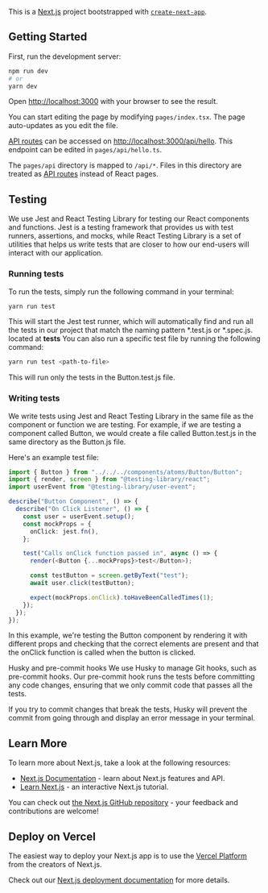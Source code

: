 This is a [Next.js](https://nextjs.org/) project bootstrapped with [`create-next-app`](https://github.com/vercel/next.js/tree/canary/packages/create-next-app).

## Getting Started

First, run the development server:

```bash
npm run dev
# or
yarn dev
```

Open [http://localhost:3000](http://localhost:3000) with your browser to see the result.

You can start editing the page by modifying `pages/index.tsx`. The page auto-updates as you edit the file.

[API routes](https://nextjs.org/docs/api-routes/introduction) can be accessed on [http://localhost:3000/api/hello](http://localhost:3000/api/hello). This endpoint can be edited in `pages/api/hello.ts`.

The `pages/api` directory is mapped to `/api/*`. Files in this directory are treated as [API routes](https://nextjs.org/docs/api-routes/introduction) instead of React pages.

## Testing
We use Jest and React Testing Library for testing our React components and functions. Jest is a testing framework that provides us with test runners, assertions, and mocks, while React Testing Library is a set of utilities that helps us write tests that are closer to how our end-users will interact with our application.

### Running tests
To run the tests, simply run the following command in your terminal:

```bash 
yarn run test
```

This will start the Jest test runner, which will automatically find and run all the tests in our project that match the naming pattern *.test.js or *.spec.js. located at __tests__ You can also run a specific test file by running the following command:

```bash
yarn run test <path-to-file>
```

This will run only the tests in the Button.test.js file.

### Writing tests
We write tests using Jest and React Testing Library in the same file as the component or function we are testing. For example, if we are testing a component called Button, we would create a file called Button.test.js in the same directory as the Button.js file.

Here's an example test file:

```typescript
import { Button } from "../../../components/atoms/Button/Button";
import { render, screen } from "@testing-library/react";
import userEvent from "@testing-library/user-event";

describe("Button Component", () => {
  describe("On Click Listener", () => {
    const user = userEvent.setup();
    const mockProps = {
      onClick: jest.fn(),
    };

    test("Calls onClick function passed in", async () => {
      render(<Button {...mockProps}>test</Button>);

      const testButton = screen.getByText("test");
      await user.click(testButton);

      expect(mockProps.onClick).toHaveBeenCalledTimes(1);
    });
  });
});
```

In this example, we're testing the Button component by rendering it with different props and checking that the correct elements are present and that the onClick function is called when the button is clicked.

Husky and pre-commit hooks
We use Husky to manage Git hooks, such as pre-commit hooks. Our pre-commit hook runs the tests before committing any code changes, ensuring that we only commit code that passes all the tests.

If you try to commit changes that break the tests, Husky will prevent the commit from going through and display an error message in your terminal.

## Learn More

To learn more about Next.js, take a look at the following resources:

- [Next.js Documentation](https://nextjs.org/docs) - learn about Next.js features and API.
- [Learn Next.js](https://nextjs.org/learn) - an interactive Next.js tutorial.

You can check out [the Next.js GitHub repository](https://github.com/vercel/next.js/) - your feedback and contributions are welcome!

## Deploy on Vercel

The easiest way to deploy your Next.js app is to use the [Vercel Platform](https://vercel.com/new?utm_medium=default-template&filter=next.js&utm_source=create-next-app&utm_campaign=create-next-app-readme) from the creators of Next.js.

Check out our [Next.js deployment documentation](https://nextjs.org/docs/deployment) for more details.
